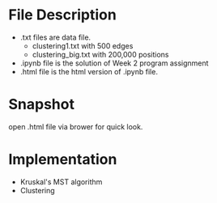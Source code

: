# File Description
- .txt files are data file. 
  - clustering1.txt with 500 edges
  - clustering_big.txt with 200,000 positions
- .ipynb file is the solution of Week 2 program assignment
- .html file is the html version of .ipynb file.

# Snapshot
open .html file via brower for quick look.

# Implementation
- Kruskal's MST algorithm
- Clustering

